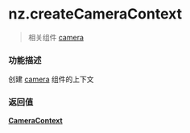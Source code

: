 # nz.createCameraContext

> 相关组件 [camera](../../../component/camera)

### 功能描述

创建 [camera](../../../component/camera) 组件的上下文

### 返回值

**[CameraContext](./CameraContext)**
